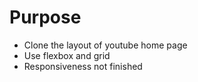 # Purpose
* Clone the layout of youtube home page
* Use flexbox and grid 
* Responsiveness not finished